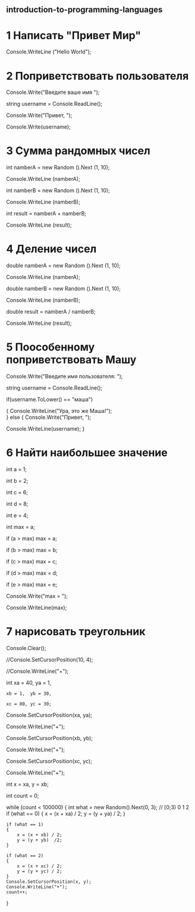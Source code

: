 ## introduction-to-programming-languages 


# 1 Написать "Привет Мир"


Console.WriteLine ("Hello World");



# 2 Поприветствовать пользователя

Console.Write("Введите ваше имя ");

string username = Console.ReadLine();

Console.Write("Привет, ");

Console.Write(username);




# 3 Сумма рандомных чисел

int namberA = new Random ().Next (1, 10);

Console.WriteLine (namberA);

int namberB = new Random ().Next (1, 10);

Console.WriteLine (namberB);

int result = namberA + namberB;

Console.WriteLine (result);



# 4 Деление чисел

double namberA = new Random ().Next (1, 10);

Console.WriteLine (namberA);

double namberB = new Random ().Next (1, 10);

Console.WriteLine (namberB);

double result = namberA / namberB;

Console.WriteLine (result);


# 5 Поособенному поприветствовать Машу

Console.Write("Введите имя пользователя: ");

string username = Console.ReadLine();

if(username.ToLower() == "маша")

{
  Console.WriteLine("Ура, это же Маша!");  
}
else
{
  Console.Write("Привет, ");
  
  Console.WriteLine(username);
}




# 6 Найти наибольшее значение

int a = 1;

int b = 2;

int c = 6;

int d = 8;

int e = 4;

int max = a;

if (a > max) max = a;

if (b > max) max = b;

if (c > max) max = c;

if (d > max) max = d;

if (e > max) max = e;

Console.Write("max = ");

Console.WriteLine(max);



# 7 нарисовать треугольник

Console.Clear();

//Console.SetCursorPosition(10, 4);

//Console.WriteLine("+");

int xa = 40,  ya = 1, 

    xb = 1,  yb = 30,
    
    xc = 80, yc = 30;

Console.SetCursorPosition(xa, ya);

Console.WriteLine("+");

Console.SetCursorPosition(xb, yb);

Console.WriteLine("+");

Console.SetCursorPosition(xc, yc);

Console.WriteLine("+");

int x = xa, y = xb;

int count = 0;

while (count < 100000)
{
    int what = new Random().Next(0, 3); // [0;3) 0 1 2
    if (what == 0)
    {
        x = (x + xa) / 2;
        y = (y + ya) / 2;
    }

    if (what == 1)
    {
        x = (x + xb) / 2;
        y = (y + yb)  /2;
    }

    if (what == 2)
    {
        x = (x + xc) / 2;
        y = (y + yc) / 2;
    }
    Console.SetCursorPosition(x, y);
    Console.WriteLine("+");
    count++;
}
